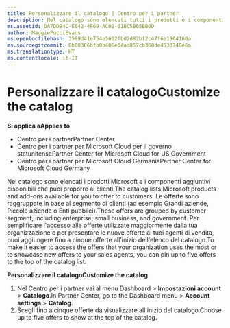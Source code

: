 ```yaml
---
title: Personalizzare il catalogo | Centro per i partner
description: Nel catalogo sono elencati tutti i prodotti e i componenti aggiuntivi Microsoft disponibili per la vendita per i partner.
ms.assetid: DA7DD94C-E642-4F69-AC02-61BC5B05BB0D
author: MaggiePucciEvans
ms.openlocfilehash: 3599d41e754e5602fbd2d82bf2c47f6e1964160a
ms.sourcegitcommit: 0b00306bfb0b406e64ad857cb360de4533740e6a
ms.translationtype: HT
ms.contentlocale: it-IT
---
```

# <a name="customize-the-catalog"></a><span data-ttu-id="ee035-103">Personalizzare il catalogo</span><span class="sxs-lookup"><span data-stu-id="ee035-103">Customize the catalog</span></span>

**<span data-ttu-id="ee035-104">Si applica a</span><span class="sxs-lookup"><span data-stu-id="ee035-104">Applies to</span></span>**

-  <span data-ttu-id="ee035-105">Centro per i partner</span><span class="sxs-lookup"><span data-stu-id="ee035-105">Partner Center</span></span>
-  <span data-ttu-id="ee035-106">Centro per i partner per Microsoft Cloud per il governo statunitense</span><span class="sxs-lookup"><span data-stu-id="ee035-106">Partner Center for Microsoft Cloud for US Government</span></span>
-  <span data-ttu-id="ee035-107">Centro per i partner per Microsoft Cloud Germania</span><span class="sxs-lookup"><span data-stu-id="ee035-107">Partner Center for Microsoft Cloud Germany</span></span>

<span data-ttu-id="ee035-108">Nel catalogo sono elencati i prodotti Microsoft e i componenti aggiuntivi disponibili che puoi proporre ai clienti.</span><span class="sxs-lookup"><span data-stu-id="ee035-108">The catalog lists Microsoft products and add-ons available for you to offer to customers.</span></span> <span data-ttu-id="ee035-109">Le offerte sono raggruppate in base al segmento di clienti (ad esempio Grandi aziende, Piccole aziende o Enti pubblici).</span><span class="sxs-lookup"><span data-stu-id="ee035-109">These offers are grouped by customer segment, including enterprise, small business, and government.</span></span> <span data-ttu-id="ee035-110">Per semplificare l'accesso alle offerte utilizzate maggiormente dalla tua organizzazione o per presentare le nuove offerte ai tuoi agenti di vendita, puoi aggiungere fino a cinque offerte all'inizio dell'elenco del catalogo.</span><span class="sxs-lookup"><span data-stu-id="ee035-110">To make it easier to access the offers that your organization uses the most or to showcase new offers to your sales agents, you can pin up to five offers to the top of the catalog list.</span></span>

**<span data-ttu-id="ee035-111">Personalizzare il catalogo</span><span class="sxs-lookup"><span data-stu-id="ee035-111">Customize the catalog</span></span>**

1.  <span data-ttu-id="ee035-112">Nel Centro per i partner vai al menu Dashboard &gt; **Impostazioni account** &gt; **Catalogo**.</span><span class="sxs-lookup"><span data-stu-id="ee035-112">In Partner Center, go to the Dashboard menu &gt; **Account settings** &gt; **Catalog**.</span></span>
2.  <span data-ttu-id="ee035-113">Scegli fino a cinque offerte da visualizzare all'inizio del catalogo.</span><span class="sxs-lookup"><span data-stu-id="ee035-113">Choose up to five offers to show at the top of the catalog.</span></span>

 

 



